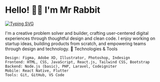 <h1> Hello! 👋🏻 I'm Mr Rabbit </h1> 
<div>
  <a href="https://git.io/typing-svg">
    <img src="https://readme-typing-svg.herokuapp.com?font=Fira+Code&size=18&pause=1000&color=F7DC5B&width=435&lines=Passionate+Full-stack+Web+developer" alt="Typing SVG" />
  </a>
</div>

I'm a creative problem solver and builder, crafting user-centered digital experiences through thoughtful design and clean code. I enjoy working on startup ideas, building products from scratch, and empowering teams through design and technology.
🔧 Technologies & Tools

    Design: Figma, Adobe XD, Illustrator, Photoshop, Indesign
    Frontend: HTML, CSS, JavaScript, React.js, Tailwind CSS, Bootstrap
    Backend: Node.js (basic), PHP, Laravel, Codeigniter
    Mobile: React Native, Flutter
    Tools: Git, GitHub, VS Code
